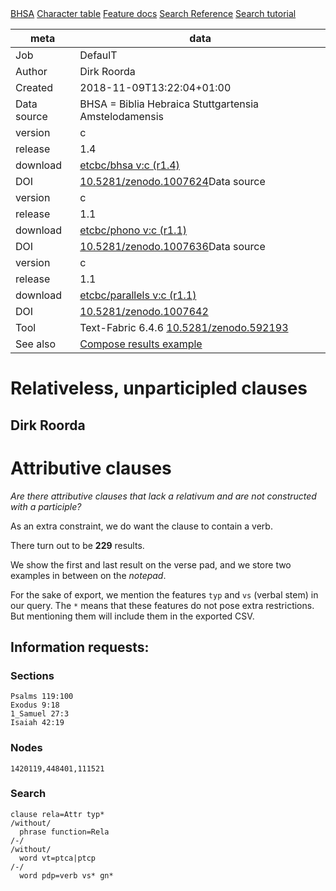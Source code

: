 

<div class="hdlinks">
  <a target="_blank" href="https://etcbc.github.io/bhsa" title="provenance of this corpus">BHSA</a>
  <a target="_blank" href="https://dans-labs.github.io/text-fabric/Writing/Hebrew/" title="Hebrew characters and transcriptions">Character table</a>
  <a target="_blank" href="https://etcbc.github.io/bhsa/features/hebrew/c/0_home.html" title="BHSA feature documentation">Feature docs</a>
  <a target="_blank" href="https://dans-labs.github.io/text-fabric/Api/General/#search-templates" title="Search Templates Introduction and Reference">Search Reference</a>
  <a target="_blank" href="https://nbviewer.jupyter.org/github/etcbc/bhsa/blob/master/tutorial/search.ipynb" title="Search tutorial in Jupyter Notebook">Search tutorial</a>
</div>



meta | data
--- | ---
Job | DefaulT
Author | Dirk Roorda
Created | 2018-11-09T13:22:04+01:00
Data source | BHSA = Biblia Hebraica Stuttgartensia Amstelodamensis
version | c
release | 1.4
download   | [etcbc/bhsa v:c (r1.4)](https://github.com/etcbc/bhsa/releases/download/1.4/c.zip)
DOI | [10.5281/zenodo.1007624](https://doi.org/10.5281/zenodo.1007624)Data source | Phonetic Transcriptions
version | c
release | 1.1
download   | [etcbc/phono v:c (r1.1)](https://github.com/etcbc/phono/releases/download/1.1/c.zip)
DOI | [10.5281/zenodo.1007636](https://doi.org/10.5281/zenodo.1007636)Data source | Parallel Passages
version | c
release | 1.1
download   | [etcbc/parallels v:c (r1.1)](https://github.com/etcbc/parallels/releases/download/1.1/c.zip)
DOI | [10.5281/zenodo.1007642](https://doi.org/10.5281/zenodo.1007642)
Tool | Text-Fabric 6.4.6 [10.5281/zenodo.592193](https://doi.org/10.5281/zenodo.592193)
See also | [Compose results example](https://nbviewer.jupyter.org/github/dans-labs/text-fabric/blob/master/examples/compose.ipynb)


# Relativeless, unparticipled clauses

## Dirk Roorda

# Attributive clauses

*Are there attributive clauses that lack a relativum and are not constructed with a participle?*

As an extra constraint, we do want the clause to contain a verb.

There turn out to be **229** results.

We show the first and last result on the verse pad, and we store two examples in between on the *notepad*.

For the sake of export, we mention the features `typ` and `vs` (verbal stem) in our query. The `*` means that these features do not pose extra restrictions. But mentioning them will include them in the exported CSV.

## Information requests:

### Sections

```
Psalms 119:100
Exodus 9:18
1_Samuel 27:3
Isaiah 42:19
```

### Nodes

```
1420119,448401,111521
```

### Search

```
clause rela=Attr typ*
/without/
  phrase function=Rela
/-/
/without/
  word vt=ptca|ptcp
/-/
  word pdp=verb vs* gn*
```

